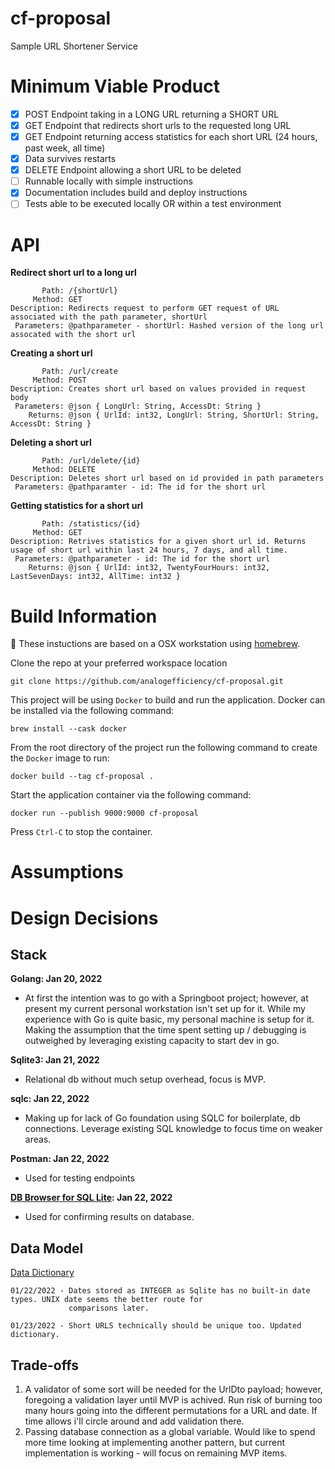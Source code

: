 # cf-proposal
Sample URL Shortener Service

# Minimum Viable Product
- [X] POST Endpoint taking in a LONG URL returning a SHORT URL
- [X] GET Endpoint that redirects short urls to the requested long URL
- [X] GET Endpoint returning access statistics for each short URL (24 hours, past week, all time)
- [X] Data survives restarts
- [X] DELETE Endpoint allowing a short URL to be deleted
- [ ] Runnable locally with simple instructions
- [X] Documentation includes build and deploy instructions
- [ ] Tests able to be executed locally OR within a test environment 

# API
**Redirect short url to a long url**
```
       Path: /{shortUrl}
     Method: GET
Description: Redirects request to perform GET request of URL associated with the path parameter, shortUrl
 Parameters: @pathparameter - shortUrl: Hashed version of the long url assocated with the short url
```
**Creating a short url**
```
       Path: /url/create
     Method: POST
Description: Creates short url based on values provided in request body
 Parameters: @json { LongUrl: String, AccessDt: String }
    Returns: @json { UrlId: int32, LongUrl: String, ShortUrl: String, AccessDt: String }
```
**Deleting a short url**

```
       Path: /url/delete/{id}
     Method: DELETE
Description: Deletes short url based on id provided in path parameters
 Parameters: @pathparamter - id: The id for the short url
```
**Getting statistics for a short url**

```
       Path: /statistics/{id}
     Method: GET
Description: Retrives statistics for a given short url id. Returns usage of short url within last 24 hours, 7 days, and all time. 
 Parameters: @pathparameter - id: The id for the short url
    Returns: @json { UrlId: int32, TwentyFourHours: int32, LastSevenDays: int32, AllTime: int32 }
```


# Build Information
🚨 These instuctions are based on a OSX workstation using [homebrew](https://brew.sh/). 

Clone the repo at your preferred workspace location

`git clone https://github.com/analogefficiency/cf-proposal.git`

This project will be using `Docker` to build and run the application. Docker can be installed via the following command:

`brew install --cask docker`

From the root directory of the project run the following command to create the `Docker` image to run:

`docker build --tag cf-proposal .`

Start the application container via the following command:

`docker run --publish 9000:9000 cf-proposal`

Press `Ctrl-C` to stop the container. 


# Assumptions

# Design Decisions
## Stack
**Golang: Jan 20, 2022**
- At first the intention was to go with a Springboot project; however, at present my current personal workstation isn't set up for it. While my experience with Go is quite basic, my personal machine is setup for it. Making the assumption that the time spent setting up / debugging is outweighed by leveraging existing capacity to start dev in go.

**Sqlite3: Jan 21, 2022**
- Relational db without much setup overhead, focus is MVP. 

**sqlc: Jan 22, 2022**
- Making up for lack of Go foundation using SQLC for boilerplate, db connections. Leverage existing SQL knowledge to focus time on weaker areas.

**Postman: Jan 22, 2022**
- Used for testing endpoints

**[DB Browser for SQL Lite](https://sqlitebrowser.org/): Jan 22, 2022**
- Used for confirming results on database.

## Data Model
[Data Dictionary](https://docs.google.com/spreadsheets/d/1lYeBe29FgTnOEaFF-xYTOj10ipwja7ZW6d8-eWqQOho/edit?usp=sharing)
```
01/22/2022 - Dates stored as INTEGER as Sqlite has no built-in date types. UNIX date seems the better route for 
             comparisons later.
```
```
01/23/2022 - Short URLS technically should be unique too. Updated dictionary.
```
## Trade-offs
1. A validator of some sort will be needed for the UrlDto payload; however, foregoing a validation layer until MVP is achived. Run risk of burning too many hours going into the different permutations for a URL and date. If time allows i'll circle around and add validation there. 
2. Passing database connection as a global variable. Would like to spend more time looking at implementing another pattern, but current implementation is working - will focus on remaining MVP items. 
